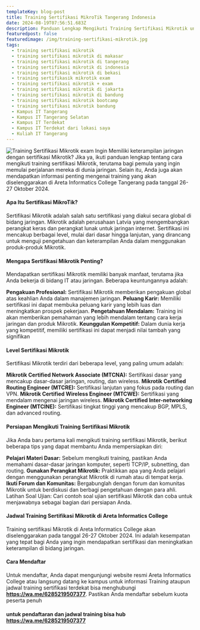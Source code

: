 ```yaml
---
templateKey: blog-post
title: Training Sertifikasi MikroTik Tangerang Indonesia
date: 2024-08-19T07:56:51.683Z
description: Panduan Lengkap Mengikuti Training Sertifikasi Mikrotik untuk Pemula di Tangerang
featuredpost: false
featuredimage: /img/training-sertifikasi-mikrotik.jpg
tags:
  - training sertifikasi mikrotik
  - training sertifikasi mikrotik di makasar
  - training sertifikasi mikrotik di tangerang
  - training sertifikasi mikrotik di indonesia
  - training sertifikasi mikrotik di bekasi
  - training sertifikasik mikrotik exam
  - training sertifikasi mikrotik + exam
  - training sertifikasi mikrotik di jakarta
  - training sertifikasi mikrotik di bandung
  - training sertifikasi mikrotik bootcamp
  - training sertifikasi mikrotik bandung
  - Kampus IT Tangerang
  - Kampus IT Tangerang Selatan
  - Kampus IT Terdekat
  - Kampus IT Terdekat dari lokasi saya
  - Kuliah IT Tangerang
---
```


![Training Sertifikasi Mikrotik exam](/img/training-sertifikasi-mikrotik.jpg "Training Sertifikasi Mikrotik exam")
Ingin Memiliki keterampilan jaringan dengan sertifikasi Mikrotik? Jika ya, ikuti panduan lengkap tentang cara mengikuti training sertifikasi Mikrotik, terutama bagi pemula yang ingin memulai perjalanan mereka di dunia jaringan. Selain itu, Anda juga akan mendapatkan informasi penting mengenai training yang akan diselenggarakan di Areta Informatics College Tangerang pada tanggal 26-27 Oktober 2024.

#### Apa Itu Sertifikasi MikroTik?
Sertifikasi Mikrotik adalah salah satu sertifikasi yang diakui secara global di bidang jaringan. Mikrotik adalah perusahaan Latvia yang mengembangkan perangkat keras dan perangkat lunak untuk jaringan internet. Sertifikasi ini mencakup berbagai level, mulai dari dasar hingga lanjutan, yang dirancang untuk menguji pengetahuan dan keterampilan Anda dalam menggunakan produk-produk Mikrotik.

#### Mengapa Sertifikasi Mikrotik Penting?

Mendapatkan sertifikasi Mikrotik memiliki banyak manfaat, terutama jika Anda bekerja di bidang IT atau jaringan. Beberapa keuntungannya adalah:

**Pengakuan Profesional:** Sertifikasi Mikrotik memberikan pengakuan global atas keahlian Anda dalam manajemen jaringan.
**Peluang Karir:** Memiliki sertifikasi ini dapat membuka peluang karir yang lebih luas dan meningkatkan prospek pekerjaan.
**Pengetahuan Mendalam:** Training ini akan memberikan pemahaman yang lebih mendalam tentang cara kerja jaringan dan produk Mikrotik.
**Keunggulan Kompetitif:** Dalam dunia kerja yang kompetitif, memiliki sertifikasi ini dapat menjadi nilai tambah yang signifikan

#### Level Sertifikasi Mikrotik
Sertifikasi Mikrotik terdiri dari beberapa level, yang paling umum adalah:

**Mikrotik Certified Network Associate (MTCNA):** Sertifikasi dasar yang mencakup dasar-dasar jaringan, routing, dan wireless.
**Mikrotik Certified Routing Engineer (MTCRE):** Sertifikasi lanjutan yang fokus pada routing dan VPN.
**Mikrotik Certified Wireless Engineer (MTCWE):** Sertifikasi yang mendalam mengenai jaringan wireless.
**Mikrotik Certified Inter-networking Engineer (MTCINE):** Sertifikasi tingkat tinggi yang mencakup BGP, MPLS, dan advanced routing.

#### Persiapan Mengikuti Training Sertifikasi Mikrotik
Jika Anda baru pertama kali mengikuti training sertifikasi Mikrotik, berikut beberapa tips yang dapat membantu Anda mempersiapkan diri:

**Pelajari Materi Dasar:** Sebelum mengikuti training, pastikan Anda memahami dasar-dasar jaringan komputer, seperti TCP/IP, subnetting, dan routing.
**Gunakan Perangkat Mikrotik:** Praktikkan apa yang Anda pelajari dengan menggunakan perangkat Mikrotik di rumah atau di tempat kerja.
**Ikuti Forum dan Komunitas:** Bergabunglah dengan forum dan komunitas Mikrotik untuk berdiskusi dan berbagi pengetahuan dengan para ahli.
Latihan Soal Ujian: Cari contoh soal ujian sertifikasi Mikrotik dan coba untuk menjawabnya sebagai bagian dari persiapan Anda.

#### Jadwal Training Sertifikasi Mikrotik di Areta Informatics College
Training sertifikasi Mikrotik di Areta Informatics College akan diselenggarakan pada tanggal 26-27 Oktober 2024. Ini adalah kesempatan yang tepat bagi Anda yang ingin mendapatkan sertifikasi dan meningkatkan keterampilan di bidang jaringan.

#### Cara Mendaftar
Untuk mendaftar, Anda dapat mengunjungi website resmi Areta Informatics College atau langsung datang ke kampus untuk informasi Training ataupun jadwal training sertifikasi terdekat bisa menghubungi **https://wa.me/6285219507377**. Pastikan Anda mendaftar sebelum kuota peserta penuh

#### untuk pendaftaran dan jadwal training bisa hub https://wa.me/6285219507377